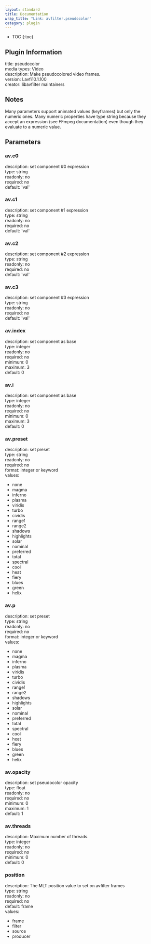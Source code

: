 ```yaml
---
layout: standard
title: Documentation
wrap_title: "Link: avfilter.pseudocolor"
category: plugin
---
```

* TOC
{:toc}

## Plugin Information

title: pseudocolor  
media types:
Video  
description: Make pseudocolored video frames.  
version: Lavfi10.1.100  
creator: libavfilter maintainers  

## Notes

Many parameters support animated values (keyframes) but only the numeric ones. Many numeric properties have type string because they accept an expression (see FFmpeg documentation) even though they evaluate to a numeric value.

## Parameters

### av.c0

  
description:
set component #0 expression  
type: string  
readonly: no  
required: no  
default: 'val'  

### av.c1

  
description:
set component #1 expression  
type: string  
readonly: no  
required: no  
default: 'val'  

### av.c2

  
description:
set component #2 expression  
type: string  
readonly: no  
required: no  
default: 'val'  

### av.c3

  
description:
set component #3 expression  
type: string  
readonly: no  
required: no  
default: 'val'  

### av.index

  
description:
set component as base  
type: integer  
readonly: no  
required: no  
minimum: 0  
maximum: 3  
default: 0  

### av.i

  
description:
set component as base  
type: integer  
readonly: no  
required: no  
minimum: 0  
maximum: 3  
default: 0  

### av.preset

  
description:
set preset  
type: string  
readonly: no  
required: no  
format: integer or keyword  
values:  

* none
* magma
* inferno
* plasma
* viridis
* turbo
* cividis
* range1
* range2
* shadows
* highlights
* solar
* nominal
* preferred
* total
* spectral
* cool
* heat
* fiery
* blues
* green
* helix

### av.p

  
description:
set preset  
type: string  
readonly: no  
required: no  
format: integer or keyword  
values:  

* none
* magma
* inferno
* plasma
* viridis
* turbo
* cividis
* range1
* range2
* shadows
* highlights
* solar
* nominal
* preferred
* total
* spectral
* cool
* heat
* fiery
* blues
* green
* helix

### av.opacity

  
description:
set pseudocolor opacity  
type: float  
readonly: no  
required: no  
minimum: 0  
maximum: 1  
default: 1  

### av.threads

  
description:
Maximum number of threads  
type: integer  
readonly: no  
required: no  
minimum: 0  
default: 0  

### position

  
description:
The MLT position value to set on avfilter frames  
type: string  
readonly: no  
required: no  
default: frame  
values:  

* frame
* filter
* source
* producer

